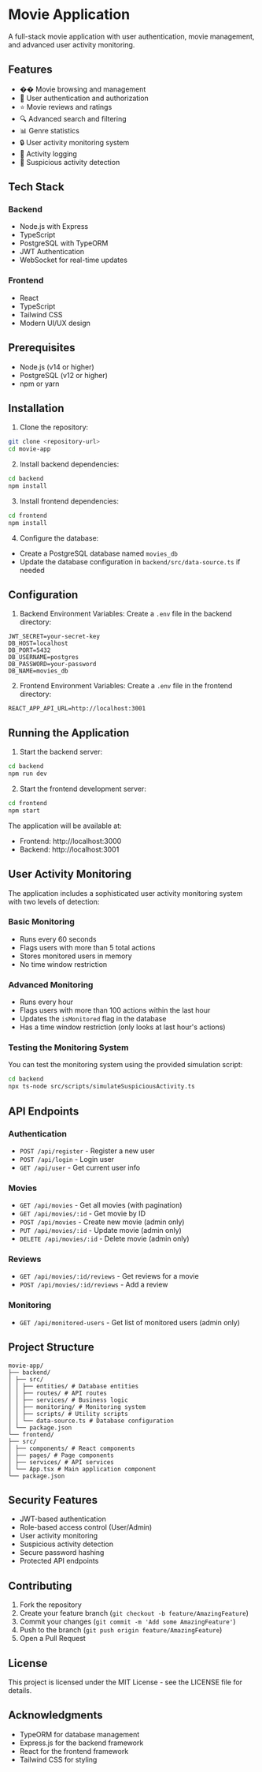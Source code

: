 # Movie Application

A full-stack movie application with user authentication, movie management, and advanced user activity monitoring.

## Features

- �� Movie browsing and management
- 👤 User authentication and authorization
- ⭐ Movie reviews and ratings
- 🔍 Advanced search and filtering
- 📊 Genre statistics
- 🔒 User activity monitoring system
- 📝 Activity logging
- 🚨 Suspicious activity detection

## Tech Stack

### Backend
- Node.js with Express
- TypeScript
- PostgreSQL with TypeORM
- JWT Authentication
- WebSocket for real-time updates

### Frontend
- React
- TypeScript
- Tailwind CSS
- Modern UI/UX design

## Prerequisites

- Node.js (v14 or higher)
- PostgreSQL (v12 or higher)
- npm or yarn

## Installation

1. Clone the repository:
```bash
git clone <repository-url>
cd movie-app
```

2. Install backend dependencies:
```bash
cd backend
npm install
```

3. Install frontend dependencies:
```bash
cd frontend
npm install
```

4. Configure the database:
- Create a PostgreSQL database named `movies_db`
- Update the database configuration in `backend/src/data-source.ts` if needed

## Configuration

1. Backend Environment Variables:
Create a `.env` file in the backend directory:
```env
JWT_SECRET=your-secret-key
DB_HOST=localhost
DB_PORT=5432
DB_USERNAME=postgres
DB_PASSWORD=your-password
DB_NAME=movies_db
```

2. Frontend Environment Variables:
Create a `.env` file in the frontend directory:
```env
REACT_APP_API_URL=http://localhost:3001
```

## Running the Application

1. Start the backend server:
```bash
cd backend
npm run dev
```

2. Start the frontend development server:
```bash
cd frontend
npm start
```

The application will be available at:
- Frontend: http://localhost:3000
- Backend: http://localhost:3001

## User Activity Monitoring

The application includes a sophisticated user activity monitoring system with two levels of detection:

### Basic Monitoring
- Runs every 60 seconds
- Flags users with more than 5 total actions
- Stores monitored users in memory
- No time window restriction

### Advanced Monitoring
- Runs every hour
- Flags users with more than 100 actions within the last hour
- Updates the `isMonitored` flag in the database
- Has a time window restriction (only looks at last hour's actions)

### Testing the Monitoring System

You can test the monitoring system using the provided simulation script:
```bash
cd backend
npx ts-node src/scripts/simulateSuspiciousActivity.ts
```

## API Endpoints

### Authentication
- `POST /api/register` - Register a new user
- `POST /api/login` - Login user
- `GET /api/user` - Get current user info

### Movies
- `GET /api/movies` - Get all movies (with pagination)
- `GET /api/movies/:id` - Get movie by ID
- `POST /api/movies` - Create new movie (admin only)
- `PUT /api/movies/:id` - Update movie (admin only)
- `DELETE /api/movies/:id` - Delete movie (admin only)

### Reviews
- `GET /api/movies/:id/reviews` - Get reviews for a movie
- `POST /api/movies/:id/reviews` - Add a review

### Monitoring
- `GET /api/monitored-users` - Get list of monitored users (admin only)

## Project Structure
    movie-app/
    ├── backend/
    │ ├── src/
    │ │ ├── entities/ # Database entities
    │ │ ├── routes/ # API routes
    │ │ ├── services/ # Business logic
    │ │ ├── monitoring/ # Monitoring system
    │ │ ├── scripts/ # Utility scripts
    │ │ └── data-source.ts # Database configuration
    │ └── package.json
    └── frontend/
    ├── src/
    │ ├── components/ # React components
    │ ├── pages/ # Page components
    │ ├── services/ # API services
    │ └── App.tsx # Main application component
    └── package.json


## Security Features

- JWT-based authentication
- Role-based access control (User/Admin)
- User activity monitoring
- Suspicious activity detection
- Secure password hashing
- Protected API endpoints

## Contributing

1. Fork the repository
2. Create your feature branch (`git checkout -b feature/AmazingFeature`)
3. Commit your changes (`git commit -m 'Add some AmazingFeature'`)
4. Push to the branch (`git push origin feature/AmazingFeature`)
5. Open a Pull Request

## License

This project is licensed under the MIT License - see the LICENSE file for details.

## Acknowledgments

- TypeORM for database management
- Express.js for the backend framework
- React for the frontend framework
- Tailwind CSS for styling